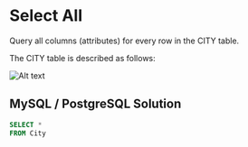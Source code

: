 # Select All

Query all columns (attributes) for every row in the CITY table.

The CITY table is described as follows:

![Alt text](https://s3.amazonaws.com/hr-challenge-images/8137/1449729804-f21d187d0f-CITY.jpg)

## MySQL / PostgreSQL Solution
```sql
SELECT *
FROM City
```
